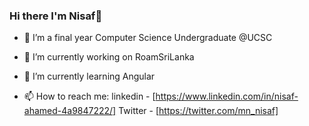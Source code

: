### Hi there I'm Nisaf👋

- 🤔 I’m a final year Computer Science Undergraduate @UCSC
- 🔭 I’m currently working on RoamSriLanka
- 🌱 I’m currently learning Angular

- 📫 How to reach me:
      linkedin - [https://www.linkedin.com/in/nisaf-ahamed-4a9847222/]
      Twitter - [https://twitter.com/mn_nisaf]
